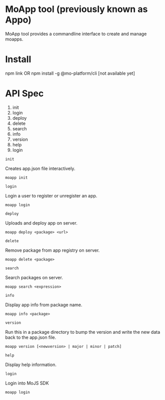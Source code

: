 MoApp tool (previously known as Appo)
=================================
MoApp tool provides a commandline interface to create and manage moapps.

Install
=================================
npm link
OR
npm install -g @mo-platform/cli [not available yet]


API Spec
=================================
1. init
2. login
3. deploy
4. delete
5. search
6. info
7. version
8. help
9. login

`init`

Creates app.json file interactively.
```
moapp init
```

`login`

Login a user to register or unregister an app.
```
moapp login
```

`deploy`

Uploads and deploy app on server.
```
moapp deploy <package> <url>
```

`delete`

Remove package from app registry on server.
```
moapp delete <package>
```

`search`

Search packages on server.
```
moapp search <expression>
```

`info`

Display app info from package name.
```
moapp info <package>
```

`version`

Run this in a package directory to bump the version and write the new data back to the app.json file.

```
moapp version [<newversion> | major | minor | patch]
```

`help`

Display help information.

`login`

Login into MoJS SDK

```
moapp login
```